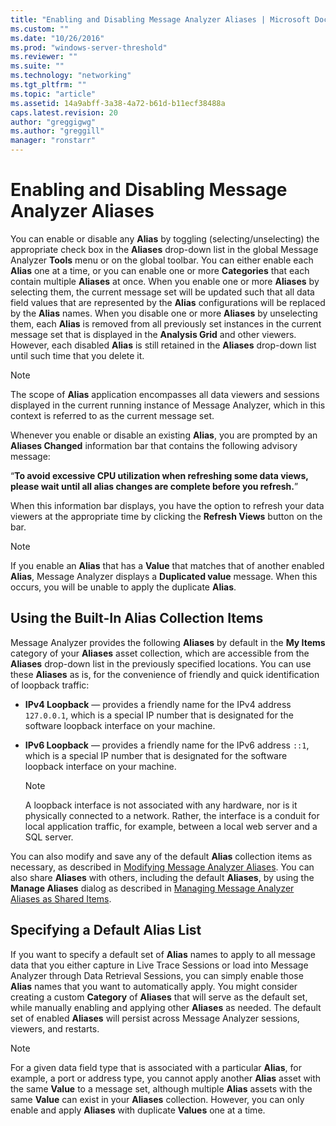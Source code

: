 ```yaml
---
title: "Enabling and Disabling Message Analyzer Aliases | Microsoft Docs"
ms.custom: ""
ms.date: "10/26/2016"
ms.prod: "windows-server-threshold"
ms.reviewer: ""
ms.suite: ""
ms.technology: "networking"
ms.tgt_pltfrm: ""
ms.topic: "article"
ms.assetid: 14a9abff-3a38-4a72-b61d-b11ecf38488a
caps.latest.revision: 20
author: "greggigwg"
ms.author: "greggill"
manager: "ronstarr"
---
```

# Enabling and Disabling Message Analyzer Aliases
You can enable or disable any **Alias** by toggling (selecting/unselecting) the appropriate check box in the **Aliases** drop-down list in the global Message Analyzer **Tools** menu or on the global toolbar. You can either enable each **Alias** one at a time, or you can enable one or more **Categories** that each contain multiple **Aliases** at once. When you enable one or more **Aliases** by selecting them, the current message set will be updated such that all data field values that are represented by the **Alias** configurations will be replaced by the **Alias** names. When you disable one or more **Aliases** by unselecting them, each **Alias** is removed from all previously set instances in the current message set that is displayed in the **Analysis Grid** and other viewers. However, each disabled **Alias** is still retained in the **Aliases** drop-down list until such time that you delete it.  
  
> [!NOTE]
>  The scope of **Alias** application encompasses all data viewers and sessions displayed in the current running instance of Message Analyzer, which in this context is referred to as the current message set.  
  
 Whenever you enable or disable an existing **Alias**, you are prompted by an **Aliases Changed** information bar that contains the following advisory message:  
  
 “**To avoid excessive CPU utilization when refreshing some data views, please wait until all alias changes are complete before you refresh.**”  
  
 When this information bar displays, you have the option to refresh your data viewers at the appropriate time by clicking the **Refresh Views** button on the bar.  
  
> [!NOTE]
>  If you enable an **Alias** that has a **Value** that matches that of another enabled **Alias**, Message Analyzer displays a **Duplicated value** message. When this occurs, you will be unable to apply the duplicate **Alias**.  
  
## Using the Built-In Alias Collection Items  
 Message Analyzer provides the following **Aliases** by default in the **My Items** category of your **Aliases** asset collection, which are accessible from the **Aliases** drop-down list in the previously specified locations. You can use these **Aliases** as is, for the convenience of friendly and quick identification of loopback traffic:  
  
-   **IPv4 Loopback** — provides a friendly name for the IPv4 address `127.0.0.1`, which is a special IP number that is designated for the software loopback interface on your machine.  
  
-   **IPv6 Loopback** — provides a friendly name for the IPv6 address `::1`, which is a special IP number that is designated for the software loopback interface on your machine.  
  
    > [!NOTE]
    >  A loopback interface is not associated with any hardware, nor is it physically connected to a network. Rather, the interface is a conduit for local application traffic, for example, between a local web server and a SQL server.  
  
 You can also modify and save any of the default **Alias** collection items as necessary, as described in [Modifying Message Analyzer Aliases](modifying-message-analyzer-aliases.md).  You can also share **Aliases** with others, including the default **Aliases**, by using the **Manage Aliases** dialog as described in [Managing Message Analyzer Aliases as Shared Items](managing-message-analyzer-aliases-as-shared-items.md).  
  
## Specifying a Default Alias List  
 If you want to specify a default set of **Alias** names to apply to all message data that you either capture in Live Trace Sessions or load into Message Analyzer through Data Retrieval Sessions, you can simply enable those **Alias** names that you want to automatically apply. You might consider creating a custom **Category** of **Aliases** that will serve as the default set, while manually enabling and applying other **Aliases** as needed. The default set of enabled **Aliases** will persist across Message Analyzer sessions, viewers, and restarts.  
  
> [!NOTE]
>  For a given data field type that is associated with a particular **Alias**, for example, a port or address type, you cannot apply another **Alias** asset with the same **Value** to a message set, although multiple **Alias** assets with the same **Value** can exist in your **Aliases** collection. However, you can only enable and apply **Aliases** with duplicate **Values** one at a time.